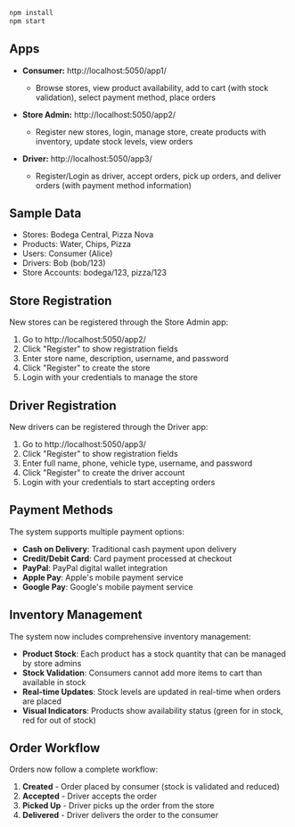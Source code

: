 ```bash
npm install
npm start
```

## Apps

- **Consumer:** http://localhost:5050/app1/
  - Browse stores, view product availability, add to cart (with stock validation), select payment method, place orders

- **Store Admin:** http://localhost:5050/app2/
  - Register new stores, login, manage store, create products with inventory, update stock levels, view orders

- **Driver:** http://localhost:5050/app3/
  - Register/Login as driver, accept orders, pick up orders, and deliver orders (with payment method information)
## Sample Data

- Stores: Bodega Central, Pizza Nova
- Products: Water, Chips, Pizza
- Users: Consumer (Alice)
- Drivers: Bob (bob/123)
- Store Accounts: bodega/123, pizza/123

## Store Registration

New stores can be registered through the Store Admin app:
1. Go to http://localhost:5050/app2/
2. Click "Register" to show registration fields
3. Enter store name, description, username, and password
4. Click "Register" to create the store
5. Login with your credentials to manage the store

## Driver Registration

New drivers can be registered through the Driver app:
1. Go to http://localhost:5050/app3/
2. Click "Register" to show registration fields
3. Enter full name, phone, vehicle type, username, and password
4. Click "Register" to create the driver account
5. Login with your credentials to start accepting orders

## Payment Methods

The system supports multiple payment options:
- **Cash on Delivery**: Traditional cash payment upon delivery
- **Credit/Debit Card**: Card payment processed at checkout
- **PayPal**: PayPal digital wallet integration
- **Apple Pay**: Apple's mobile payment service
- **Google Pay**: Google's mobile payment service

## Inventory Management

The system now includes comprehensive inventory management:
- **Product Stock**: Each product has a stock quantity that can be managed by store admins
- **Stock Validation**: Consumers cannot add more items to cart than available in stock
- **Real-time Updates**: Stock levels are updated in real-time when orders are placed
- **Visual Indicators**: Products show availability status (green for in stock, red for out of stock)

## Order Workflow

Orders now follow a complete workflow:
1. **Created** - Order placed by consumer (stock is validated and reduced)
2. **Accepted** - Driver accepts the order
3. **Picked Up** - Driver picks up the order from the store
4. **Delivered** - Driver delivers the order to the consumer
